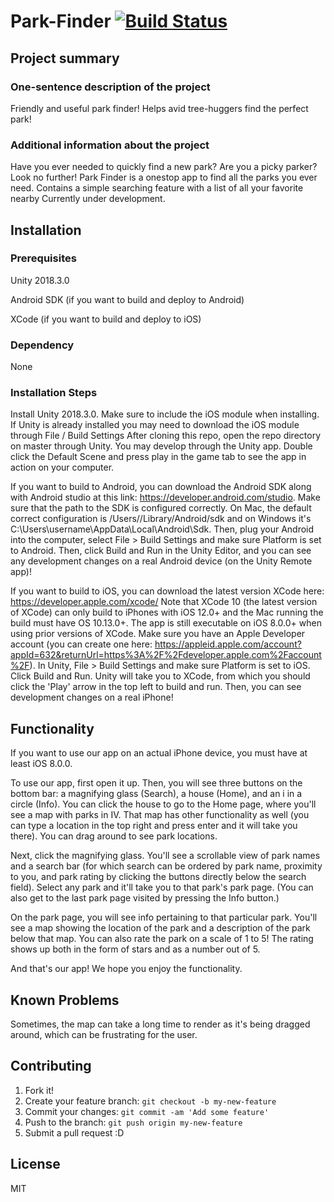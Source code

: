 # Park-Finder [![Build Status](https://travis-ci.org/ucsb-cs48-w19/6pm-park-finder.svg?branch=master)](https://travis-ci.org/ucsb-cs48-w19/6pm-park-finder) 

## Project summary

### One-sentence description of the project

Friendly and useful park finder! Helps avid tree-huggers find the perfect park!

### Additional information about the project

Have you ever needed to quickly find a new park? Are you a picky parker? Look no further! Park Finder is a onestop app to find all the parks you ever need. Contains a simple searching feature with a list of all your favorite nearby Currently under development.

## Installation

### Prerequisites

Unity 2018.3.0

Android SDK (if you want to build and deploy to Android)

XCode (if you want to build and deploy to iOS)

### Dependency

None

### Installation Steps

Install Unity 2018.3.0. Make sure to include the iOS module when installing. 
If Unity is already installed you may need to download the iOS module through File / Build Settings 
After cloning this repo, open the repo directory on master through Unity. You may develop through the Unity app. 
Double click the Default Scene and press play in the game tab to see the app in action on your computer.

If you want to build to Android, you can download the Android SDK along with Android studio at this link: https://developer.android.com/studio.
Make sure that the path to the SDK is configured correctly. On Mac, the default correct configuration is /Users/<nameOfUser>/Library/Android/sdk and on Windows it's C:\Users\username\AppData\Local\Android\Sdk. 
Then, plug your Android into the computer, select File > Build Settings and make sure Platform is set to Android.
Then, click Build and Run in the Unity Editor, and you can see any development changes on a real Android device (on the Unity Remote app)!

If you want to build to iOS, you can download the latest version XCode here: https://developer.apple.com/xcode/
Note that XCode 10 (the latest version of XCode) can only build to iPhones with iOS 12.0+ and the Mac running the build must have OS 10.13.0+. The app is still executable on iOS 8.0.0+ when using prior versions of XCode.
Make sure you have an Apple Developer account (you can create one here: https://appleid.apple.com/account?appId=632&returnUrl=https%3A%2F%2Fdeveloper.apple.com%2Faccount%2F).
In Unity, File > Build Settings and make sure Platform is set to iOS.
Click Build and Run. Unity will take you to XCode, from which you should click the 'Play' arrow in the top left to build and run. Then, you can see development changes on a real iPhone!

## Functionality
If you want to use our app on an actual iPhone device, you must have at least iOS 8.0.0.

To use our app, first open it up. Then, you will see three buttons on the bottom bar: a magnifying glass (Search), a house (Home), and an i in a circle (Info). You can click the house to go to the Home page, where you'll see a map with parks in IV. That map has other functionality as well (you can type a location in the top right and press enter and it will take you there). You can drag around to see park locations.

Next, click the magnifying glass. You'll see a scrollable view of park names and a search bar (for which search can be ordered by park name, proximity to you, and park rating by clicking the buttons directly below the search field). Select any park and it'll take you to that park's park page. (You can also get to the last park page visited by pressing the Info button.)

On the park page, you will see info pertaining to that particular park. You'll see a map showing the location of the park and a description of the park below that map. You can also rate the park on a scale of 1 to 5! The rating shows up both in the form of stars and as a number out of 5.

And that's our app! We hope you enjoy the functionality.

## Known Problems
Sometimes, the map can take a long time to render as it's being dragged around, which can be frustrating for the user.

## Contributing

1. Fork it!
2. Create your feature branch: `git checkout -b my-new-feature`
3. Commit your changes: `git commit -am 'Add some feature'`
4. Push to the branch: `git push origin my-new-feature`
5. Submit a pull request :D

## License

MIT

